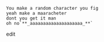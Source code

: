     You make a random character you fig
    yeah make a maaracheter
    dont you get it man
    oh no`**_aaaaaaaaaaaaaaaaaaaa_**`

edit 